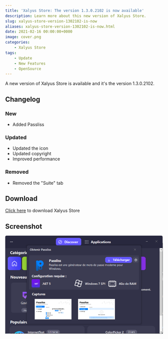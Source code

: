 ```yaml
---
title: 'Xalyus Store: The version 1.3.0.2102 is now available'
description: Learn more about this new version of Xalyus Store.
slug: xalyus-store-version-1302102-is-now
aliases: xalyus-store-version-1302102-is-now.html
date: 2021-02-16 00:00:00+0000
image: cover.png
categories:
    - Xalyus Store
tags:
    - Update
    - New Features
    - OpenSource
---
```

A new version of Xalyus Store is available and it's the version 1.3.0.2102.

## Changelog
### New
- Added Passliss
### Updated
- Updated the icon
- Updated copyright
- Improved performance
### Removed
- Removed the "Suite" tab

## Download
[Click here](https://tinyurl.com/DownloadXalyusStore) to download Xalyus Store

## Screenshot

![Passliss shown in Xalyus Store](cover.png)